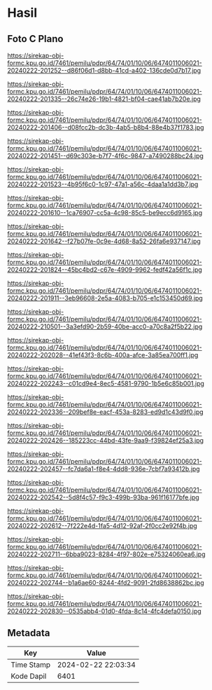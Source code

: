 # Hasil

## Foto C Plano

https://sirekap-obj-formc.kpu.go.id/7461/pemilu/pdpr/64/74/01/10/06/6474011006021-20240222-201252--d86f06d1-d8bb-41cd-a402-136cde0d7b17.jpg

https://sirekap-obj-formc.kpu.go.id/7461/pemilu/pdpr/64/74/01/10/06/6474011006021-20240222-201335--26c74e26-19b1-4821-bf04-cae41ab7b20e.jpg

https://sirekap-obj-formc.kpu.go.id/7461/pemilu/pdpr/64/74/01/10/06/6474011006021-20240222-201406--d08fcc2b-dc3b-4ab5-b8b4-88e4b37f1783.jpg

https://sirekap-obj-formc.kpu.go.id/7461/pemilu/pdpr/64/74/01/10/06/6474011006021-20240222-201451--d69c303e-b7f7-4f6c-9847-a7490288bc24.jpg

https://sirekap-obj-formc.kpu.go.id/7461/pemilu/pdpr/64/74/01/10/06/6474011006021-20240222-201523--4b95f6c0-1c97-47a1-a56c-4daa1a1dd3b7.jpg

https://sirekap-obj-formc.kpu.go.id/7461/pemilu/pdpr/64/74/01/10/06/6474011006021-20240222-201610--1ca76907-cc5a-4c98-85c5-be9ecc6d9165.jpg

https://sirekap-obj-formc.kpu.go.id/7461/pemilu/pdpr/64/74/01/10/06/6474011006021-20240222-201642--f27b07fe-0c9e-4d68-8a52-26fa6e937147.jpg

https://sirekap-obj-formc.kpu.go.id/7461/pemilu/pdpr/64/74/01/10/06/6474011006021-20240222-201824--45bc4bd2-c67e-4909-9962-fedf42a56f1c.jpg

https://sirekap-obj-formc.kpu.go.id/7461/pemilu/pdpr/64/74/01/10/06/6474011006021-20240222-201911--3eb96608-2e5a-4083-b705-e1c153450d69.jpg

https://sirekap-obj-formc.kpu.go.id/7461/pemilu/pdpr/64/74/01/10/06/6474011006021-20240222-210501--3a3efd90-2b59-40be-acc0-a70c8a2f5b22.jpg

https://sirekap-obj-formc.kpu.go.id/7461/pemilu/pdpr/64/74/01/10/06/6474011006021-20240222-202028--41ef43f3-8c6b-400a-afce-3a85ea700ff1.jpg

https://sirekap-obj-formc.kpu.go.id/7461/pemilu/pdpr/64/74/01/10/06/6474011006021-20240222-202243--c01cd9e4-8ec5-4581-9790-1b5e6c85b001.jpg

https://sirekap-obj-formc.kpu.go.id/7461/pemilu/pdpr/64/74/01/10/06/6474011006021-20240222-202336--209bef8e-eacf-453a-8283-ed9d1c43d9f0.jpg

https://sirekap-obj-formc.kpu.go.id/7461/pemilu/pdpr/64/74/01/10/06/6474011006021-20240222-202426--185223cc-44bd-43fe-9aa9-f39824ef25a3.jpg

https://sirekap-obj-formc.kpu.go.id/7461/pemilu/pdpr/64/74/01/10/06/6474011006021-20240222-202457--fc7da6a1-f8e4-4dd8-936e-7cbf7a93412b.jpg

https://sirekap-obj-formc.kpu.go.id/7461/pemilu/pdpr/64/74/01/10/06/6474011006021-20240222-202542--5d8f4c57-f9c3-499b-93ba-961f16177bfe.jpg

https://sirekap-obj-formc.kpu.go.id/7461/pemilu/pdpr/64/74/01/10/06/6474011006021-20240222-202612--7f222e4d-1fa5-4d12-92af-2f0cc2e92f4b.jpg

https://sirekap-obj-formc.kpu.go.id/7461/pemilu/pdpr/64/74/01/10/06/6474011006021-20240222-202711--6bba9023-8284-4f97-802e-e75324060ea6.jpg

https://sirekap-obj-formc.kpu.go.id/7461/pemilu/pdpr/64/74/01/10/06/6474011006021-20240222-202744--b1a6ae60-8244-4fd2-9091-2fd8638862bc.jpg

https://sirekap-obj-formc.kpu.go.id/7461/pemilu/pdpr/64/74/01/10/06/6474011006021-20240222-202830--0535abb4-01d0-4fda-8c14-4fc4defa0150.jpg


## Metadata

| Key        | Value               |
| ---------- | ------------------- |
| Time Stamp | 2024-02-22 22:03:34 |
| Kode Dapil | 6401                |



